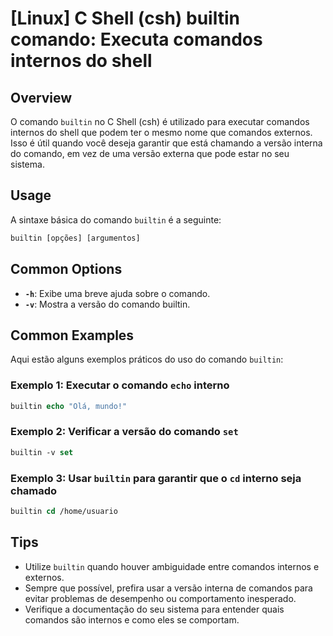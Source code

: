 # [Linux] C Shell (csh) builtin comando: Executa comandos internos do shell

## Overview
O comando `builtin` no C Shell (csh) é utilizado para executar comandos internos do shell que podem ter o mesmo nome que comandos externos. Isso é útil quando você deseja garantir que está chamando a versão interna do comando, em vez de uma versão externa que pode estar no seu sistema.

## Usage
A sintaxe básica do comando `builtin` é a seguinte:

```csh
builtin [opções] [argumentos]
```

## Common Options
- **`-h`**: Exibe uma breve ajuda sobre o comando.
- **`-v`**: Mostra a versão do comando builtin.

## Common Examples
Aqui estão alguns exemplos práticos do uso do comando `builtin`:

### Exemplo 1: Executar o comando `echo` interno
```csh
builtin echo "Olá, mundo!"
```

### Exemplo 2: Verificar a versão do comando `set`
```csh
builtin -v set
```

### Exemplo 3: Usar `builtin` para garantir que o `cd` interno seja chamado
```csh
builtin cd /home/usuario
```

## Tips
- Utilize `builtin` quando houver ambiguidade entre comandos internos e externos.
- Sempre que possível, prefira usar a versão interna de comandos para evitar problemas de desempenho ou comportamento inesperado.
- Verifique a documentação do seu sistema para entender quais comandos são internos e como eles se comportam.